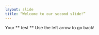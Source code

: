 ```yaml
---
layout: slide
title: “Welcome to our second slide!”
---
```

Your ** test **
Use the left arrow to go back!
